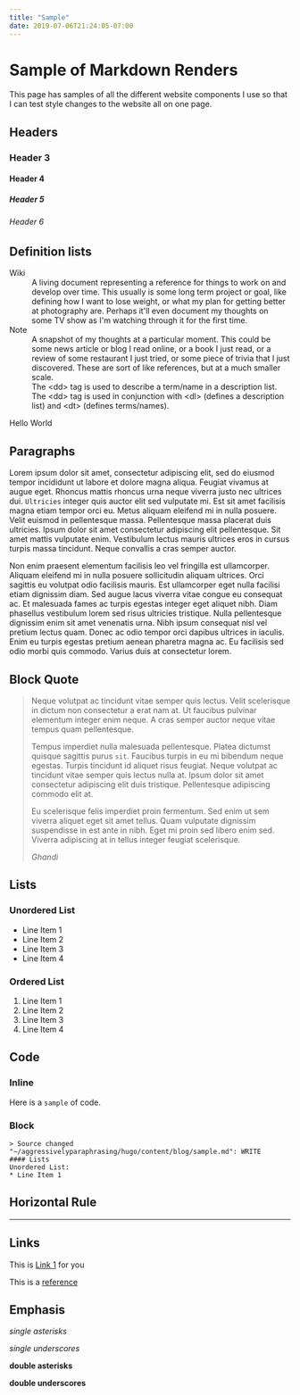 ```yaml
---
title: "Sample"
date: 2019-07-06T21:24:05-07:00
---
```


# Sample of Markdown Renders

This page has samples of all the different website components I use so that I can test style changes to the website all on one page.

## Headers
### Header 3
#### Header 4
##### Header 5
###### Header 6

## Definition lists


<dl>
<dt>Wiki</dt>
<dd>A living document representing a reference for things to work on and develop over time.  This usually is some long term project or goal, like defining how I want to lose weight, or what my plan for getting better at photography are.  Perhaps it'll even document my thoughts on some TV show as I'm watching through it for the first time.
<dt>Note</dt>
<dd>A snapshot of my thoughts at a particular moment.  This could be some news article or blog I read online, or a book I just read, or a review of some restaurant I just tried, or some piece of trivia that I just discovered.  These are sort of like references, but at a much smaller scale.</dd>
<dd>The &lt;dd&gt; tag is used to describe a term/name in a description list.</dd>
<dd>The &lt;dd&gt; tag is used in conjunction with &lt;dl&gt; (defines a description list) and &lt;dt&gt; (defines terms/names).</dd>
</dl>

Hello World

## Paragraphs

Lorem ipsum dolor sit amet, consectetur adipiscing elit, sed do eiusmod tempor incididunt ut labore et dolore magna aliqua. Feugiat vivamus at augue eget. Rhoncus mattis rhoncus urna neque viverra justo nec ultrices dui. `Ultricies` integer quis auctor elit sed vulputate mi. Est sit amet facilisis magna etiam tempor orci eu. Metus aliquam eleifend mi in nulla posuere. Velit euismod in pellentesque massa. Pellentesque massa placerat duis ultricies. Ipsum dolor sit amet consectetur adipiscing elit pellentesque. Sit amet mattis vulputate enim. Vestibulum lectus mauris ultrices eros in cursus turpis massa tincidunt. Neque convallis a cras semper auctor.

Non enim praesent elementum facilisis leo vel fringilla est ullamcorper. Aliquam eleifend mi in nulla posuere sollicitudin aliquam ultrices. Orci sagittis eu volutpat odio facilisis mauris. Est ullamcorper eget nulla facilisi etiam dignissim diam. Sed augue lacus viverra vitae congue eu consequat ac. Et malesuada fames ac turpis egestas integer eget aliquet nibh. Diam phasellus vestibulum lorem sed risus ultricies tristique. Nulla pellentesque dignissim enim sit amet venenatis urna. Nibh ipsum consequat nisl vel pretium lectus quam. Donec ac odio tempor orci dapibus ultrices in iaculis. Enim eu turpis egestas pretium aenean pharetra magna ac. Eu facilisis sed odio morbi quis commodo. Varius duis at consectetur lorem.

## Block Quote

> Neque volutpat ac tincidunt vitae semper quis lectus. Velit scelerisque in dictum non consectetur a erat nam at. Ut faucibus pulvinar elementum integer enim neque. A cras semper auctor neque vitae tempus quam pellentesque.
> 
> Tempus imperdiet nulla malesuada pellentesque. Platea dictumst quisque sagittis purus `sit`. Faucibus turpis in eu mi bibendum neque egestas. Turpis tincidunt id aliquet risus feugiat. Neque volutpat ac tincidunt vitae semper quis lectus nulla at. Ipsum dolor sit amet consectetur adipiscing elit duis tristique. Pellentesque adipiscing commodo elit at.
> 
> Eu scelerisque felis imperdiet proin fermentum. Sed enim ut sem viverra aliquet eget sit amet tellus. Quam vulputate dignissim suspendisse in est ante in nibh. Eget mi proin sed libero enim sed. Viverra adipiscing at in tellus integer feugiat scelerisque.
> 
> <cite>Ghandi</cite>


## Lists

### Unordered List

* Line Item 1
* Line Item 2
* Line Item 3
* Line Item 4

### Ordered List

1. Line Item 1
2. Line Item 2
3. Line Item 3
4. Line Item 4

## Code

### Inline

Here is a `sample` of code.

### Block

```
> Source changed "~/aggressivelyparaphrasing/hugo/content/blog/sample.md": WRITE
#### Lists
Unordered List:
* Line Item 1
```

## Horizontal Rule

-----

## Links

This is [Link 1](# "title here") for you

This is a [reference][foo]

[foo]: https://google.com "Google"

## Emphasis

*single asterisks*

_single underscores_

**double asterisks**

__double underscores__
